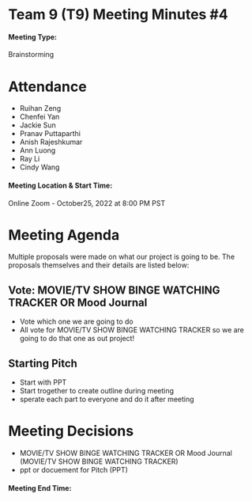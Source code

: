 # Team 9 (T9) Meeting Minutes #4

#### Meeting Type:
Brainstorming

# Attendance

* Ruihan Zeng
* Chenfei Yan
* Jackie Sun
* Pranav Puttaparthi
* Anish Rajeshkumar
* Ann Luong
* Ray Li
* Cindy Wang    

#### Meeting Location & Start Time:
Online Zoom - October25, 2022 at 8:00 PM PST

# Meeting Agenda

Multiple proposals were made on what our project is going to be. The proposals themselves and their details are listed below:

## Vote: MOVIE/TV SHOW BINGE WATCHING TRACKER OR Mood Journal
- Vote which one we are going to do
- All vote for MOVIE/TV SHOW BINGE WATCHING TRACKER so we are going to do that one as out project!

## Starting Pitch
- Start with PPT
- Start trogether to create outline during meeting
- sperate each part to everyone and do it after meeting
  

# Meeting Decisions
- MOVIE/TV SHOW BINGE WATCHING TRACKER OR Mood Journal (MOVIE/TV SHOW BINGE WATCHING TRACKER)
- ppt or docuement for Pitch (PPT)

#### Meeting End Time:
